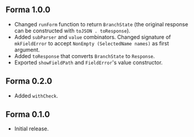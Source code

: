 ## Forma 1.0.0

* Changed `runForm` function to return `BranchState`
  (the original response can be constructed with `toJSON . toResponse`).
* Added `subParser` and `value` combinators. Changed signature of
  `mkFieldError` to accept `NonEmpty (SelectedName names)` as first
  argument.
* Added `toResponse` that converts `BranchState` to `Response`.
* Exported `showFieldPath` and `FieldError`'s value constructor.

## Forma 0.2.0

* Added `withCheck`.

## Forma 0.1.0

* Initial release.
